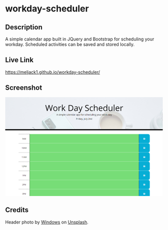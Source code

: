 # workday-scheduler

## Description
A simple calendar app built in JQuery and Bootstrap for scheduling your workday. Scheduled activities can be saved and stored locally. 

## Live Link
https://meljack1.github.io/workday-scheduler/

## Screenshot
![Screenshot of website](./assets/images/Screenshot.PNG?raw=true)

## Credits
Header photo by [Windows](https://unsplash.com/@windows?utm_source=unsplash&utm_medium=referral&utm_content=creditCopyText) on
[Unsplash](https://unsplash.com/t/business-work?utm_source=unsplash&utm_medium=referral&utm_content=creditCopyText).
  